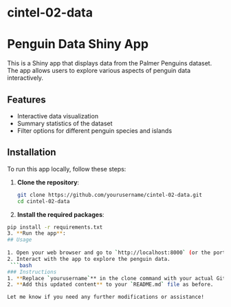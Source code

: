 # cintel-02-data
# Penguin Data Shiny App

This is a Shiny app that displays data from the Palmer Penguins dataset. The app allows users to explore various aspects of penguin data interactively.

## Features

- Interactive data visualization
- Summary statistics of the dataset
- Filter options for different penguin species and islands

## Installation

To run this app locally, follow these steps:

1. **Clone the repository**:
   ```bash
   git clone https://github.com/yourusername/cintel-02-data.git
   cd cintel-02-data
2. **Install the required packages**:
```bash
pip install -r requirements.txt
3. **Run the app**:
## Usage
 
1. Open your web browser and go to `http://localhost:8000` (or the port your app specifies).
2. Interact with the app to explore the penguin data.
 ```bash
### Instructions
1. **Replace `yourusername`** in the clone command with your actual GitHub username.
2. **Add this updated content** to your `README.md` file as before.

Let me know if you need any further modifications or assistance!
